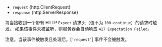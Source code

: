 <!-- YAML
added: v5.5.0
-->

* `request` {http.ClientRequest}
* `response` {http.ServerResponse}

每当接收到一个带有 HTTP `Expect` 请求头（值不为 `100-continue`）的请求时触发。
如果该事件未被监听，则服务器会自动响应 `417 Expectation Failed`。

注意，当该事件被触发且处理后，[`'request'`] 事件不会被触发。

